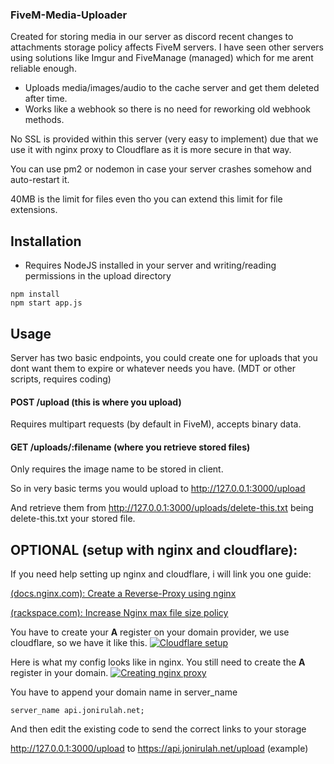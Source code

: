 ### FiveM-Media-Uploader
Created for storing media in our server as discord recent changes to attachments storage policy affects FiveM servers. I have seen other servers using solutions like Imgur and FiveManage (managed) which for me arent reliable enough.

- Uploads media/images/audio to the cache server and get them deleted after time.
- Works like a webhook so there is no need for reworking old webhook methods.

No SSL is provided within this server (very easy to implement) due that we use it with nginx proxy to Cloudflare as it is more secure in that way.

You can use pm2 or nodemon in case your server crashes somehow and auto-restart it.

40MB is the limit for files even tho you can extend this limit for file extensions.

## Installation
-	Requires NodeJS installed in your server and writing/reading permissions in the upload directory
```shell
npm install
npm start app.js
```
## Usage
Server has two basic endpoints, you could create one for uploads that you dont want them to expire or whatever needs you have. (MDT or other scripts, requires coding)

#### POST /upload (this is where you upload)
Requires multipart requests (by default in FiveM), accepts binary data.

#### GET /uploads/:filename (where you retrieve stored files)
Only requires the image name to be stored in client.

So in very basic terms you would upload to http://127.0.0.1:3000/upload

And retrieve them from http://127.0.0.1:3000/uploads/delete-this.txt being delete-this.txt your stored file.

## OPTIONAL (setup with nginx and cloudflare):

If you need help setting up nginx and cloudflare, i will link you one guide:

[(docs.nginx.com): Create a Reverse-Proxy using nginx](https://docs.nginx.com/nginx/admin-guide/web-server/reverse-proxy/ "Create a reverse-proxy using nginx")

[(rackspace.com): Increase Nginx max file size policy](https://docs.rackspace.com/docs/limit-file-upload-size-in-nginx "Increase NGINX max-file-size")
&nbsp;

You have to create your **A** register on your domain provider, we use cloudflare, so we have it like this.
[![Cloudflare setup](https://i.imgur.com/HfwUgRs.png "Cloudflare setup")](https://i.imgur.com/HfwUgRs.png "Cloudflare setup")

Here is what my config looks like in nginx. You still need to create the **A** register in your domain.
[![Creating nginx proxy](https://i.imgur.com/h4o6Fgy.png "Creating nginx proxy")](https://i.imgur.com/h4o6Fgy.png "Creating nginx proxy")

You have to append your domain name in server_name

``server_name api.jonirulah.net;``

And then edit the existing code to send the correct links to your storage 

http://127.0.0.1:3000/upload to https://api.jonirulah.net/upload (example)
